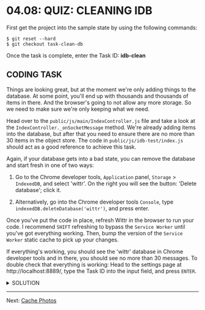 # 04.08: QUIZ: CLEANING IDB

First get the project into the sample state by using the following commands:

```shell
$ git reset --hard
$ git checkout task-clean-db
```

Once the task is complete, enter the Task ID: **idb-clean**

## CODING TASK

Things are looking great, but at the moment we're only adding things to the database. At some point, you'll end up with thousands and thousands of items in there. And the browser's going to not allow any more storage. So we need to make sure we're only keeping what we need.

Head over to the `public/js/main/IndexController.js` file and take a look at the `IndexController._onSocketMessage` method. We're already adding items into the database, but after that you need to ensure there are no more than 30 items in the object store. The code in `public/js/idb-test/index.js` should act as a good reference to achieve this task.

Again, if your database gets into a bad state, you can remove the database and start fresh in one of two ways:

1. Go to the Chrome developer tools, `Application` panel, `Storage` > `IndexedDB`, and select 'wittr'. On the right you will see the button: 'Delete database'; click it.

2. Alternatively, go into the Chrome developer tools `Console`, type `indexedDB.deleteDatabase('wittr')`, and press enter.

Once you've put the code in place, refresh Wittr in the browser to run your code. I recommend `SHIFT` refreshing to bypass the `Service Worker` until you've got everything working. Then, bump the version of the `Service Worker` static cache to pick up your changes.

If everything's working, you should see the 'wittr' database in Chrome developer tools and in there, you should see no more than 30 messages. To double check that everything is working: Head to the settings page at http://localhost:8889/, type the Task ID into the input field, and press `ENTER`.

<details>
<summary>SOLUTION</summary>
<p>

```js
IndexController.prototype._onSocketMessage = function(data) {
  var messages = JSON.parse(data);

  this._dbPromise.then(function(db) {
    if (!db) return;

    var store = db.transaction('wittrs', 'readwrite').objectStore('wittrs');
    var index = store.index('by-date');

    messages.forEach(function(message) {
      store.put(message);
    });

    // TODO: keep the newest 30 entries in 'wittrs',
    // but delete the rest.
    //
    // Hint: you can use .openCursor(null, 'prev') to
    // open a cursor that goes through an index/store
    // backwards.
    return index
      .openCursor(null, 'prev')
      .then(function(cursor) {
        return cursor.advance(30);
      })
      .then(function deletePost(cursor) {
        if (!cursor) return;
        cursor.delete();
        return cursor.continue().then(deletePost);
      });
  });

  this._postsView.addPosts(messages);
};
```

</p>
</details>

---

Next: [Cache Photos](./09-cache-photos.md)
